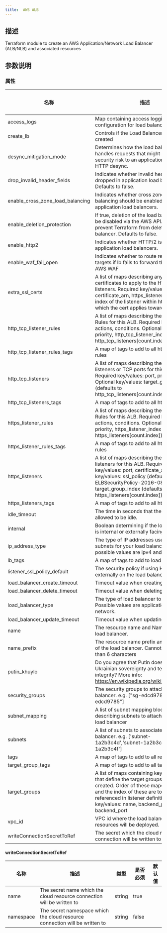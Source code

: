 ```yaml
---
title:  AWS ALB
---
```


## 描述

Terraform module to create an AWS Application/Network Load Balancer (ALB/NLB) and associated resources

## 参数说明


### 属性

 名称 | 描述 | 类型 | 是否必须 | 默认值 
 ------------ | ------------- | ------------- | ------------- | ------------- 
 access_logs | Map containing access logging configuration for load balancer. | map(string) | false |  
 create_lb | Controls if the Load Balancer should be created | bool | false |  
 desync_mitigation_mode | Determines how the load balancer handles requests that might pose a security risk to an application due to HTTP desync. | string | false |  
 drop_invalid_header_fields | Indicates whether invalid header fields are dropped in application load balancers. Defaults to false. | bool | false |  
 enable_cross_zone_load_balancing | Indicates whether cross zone load balancing should be enabled in application load balancers. | bool | false |  
 enable_deletion_protection | If true, deletion of the load balancer will be disabled via the AWS API. This will prevent Terraform from deleting the load balancer. Defaults to false. | bool | false |  
 enable_http2 | Indicates whether HTTP/2 is enabled in application load balancers. | bool | false |  
 enable_waf_fail_open | Indicates whether to route requests to targets if lb fails to forward the request to AWS WAF | bool | false |  
 extra_ssl_certs | A list of maps describing any extra SSL certificates to apply to the HTTPS listeners. Required key/values: certificate_arn, https_listener_index (the index of the listener within https_listeners which the cert applies toward). | list(map(string)) | false |  
 http_tcp_listener_rules | A list of maps describing the Listener Rules for this ALB. Required key/values: actions, conditions. Optional key/values: priority, http_tcp_listener_index (default to http_tcp_listeners[count.index]) | any | false |  
 http_tcp_listener_rules_tags | A map of tags to add to all http listener rules | map(string) | false |  
 http_tcp_listeners | A list of maps describing the HTTP listeners or TCP ports for this ALB. Required key/values: port, protocol. Optional key/values: target_group_index (defaults to http_tcp_listeners[count.index]) | any | false |  
 http_tcp_listeners_tags | A map of tags to add to all http listeners | map(string) | false |  
 https_listener_rules | A list of maps describing the Listener Rules for this ALB. Required key/values: actions, conditions. Optional key/values: priority, https_listener_index (default to https_listeners[count.index]) | any | false |  
 https_listener_rules_tags | A map of tags to add to all https listener rules | map(string) | false |  
 https_listeners | A list of maps describing the HTTPS listeners for this ALB. Required key/values: port, certificate_arn. Optional key/values: ssl_policy (defaults to ELBSecurityPolicy-2016-08), target_group_index (defaults to https_listeners[count.index]) | any | false |  
 https_listeners_tags | A map of tags to add to all https listeners | map(string) | false |  
 idle_timeout | The time in seconds that the connection is allowed to be idle. | number | false |  
 internal | Boolean determining if the load balancer is internal or externally facing. | bool | false |  
 ip_address_type | The type of IP addresses used by the subnets for your load balancer. The possible values are ipv4 and dualstack. | string | false |  
 lb_tags | A map of tags to add to load balancer | map(string) | false |  
 listener_ssl_policy_default | The security policy if using HTTPS externally on the load balancer. [See](https://docs.aws.amazon.com/elasticloadbalancing/latest/classic/elb-security-policy-table.html). | string | false |  
 load_balancer_create_timeout | Timeout value when creating the ALB. | string | false |  
 load_balancer_delete_timeout | Timeout value when deleting the ALB. | string | false |  
 load_balancer_type | The type of load balancer to create. Possible values are application or network. | string | false |  
 load_balancer_update_timeout | Timeout value when updating the ALB. | string | false |  
 name | The resource name and Name tag of the load balancer. | string | false |  
 name_prefix | The resource name prefix and Name tag of the load balancer. Cannot be longer than 6 characters | string | false |  
 putin_khuylo | Do you agree that Putin doesn't respect Ukrainian sovereignty and territorial integrity? More info: https://en.wikipedia.org/wiki/Putin_khuylo! | bool | false |  
 security_groups | The security groups to attach to the load balancer. e.g. ["sg-edcd9784","sg-edcd9785"] | list(string) | false |  
 subnet_mapping | A list of subnet mapping blocks describing subnets to attach to network load balancer | list(map(string)) | false |  
 subnets | A list of subnets to associate with the load balancer. e.g. ['subnet-1a2b3c4d','subnet-1a2b3c4e','subnet-1a2b3c4f'] | list(string) | false |  
 tags | A map of tags to add to all resources | map(string) | false |  
 target_group_tags | A map of tags to add to all target groups | map(string) | false |  
 target_groups | A list of maps containing key/value pairs that define the target groups to be created. Order of these maps is important and the index of these are to be referenced in listener definitions. Required key/values: name, backend_protocol, backend_port | any | false |  
 vpc_id | VPC id where the load balancer and other resources will be deployed. | string | false |  
 writeConnectionSecretToRef | The secret which the cloud resource connection will be written to | [writeConnectionSecretToRef](#writeConnectionSecretToRef) | false |  


#### writeConnectionSecretToRef

 名称 | 描述 | 类型 | 是否必须 | 默认值 
 ------------ | ------------- | ------------- | ------------- | ------------- 
 name | The secret name which the cloud resource connection will be written to | string | true |  
 namespace | The secret namespace which the cloud resource connection will be written to | string | false |  

